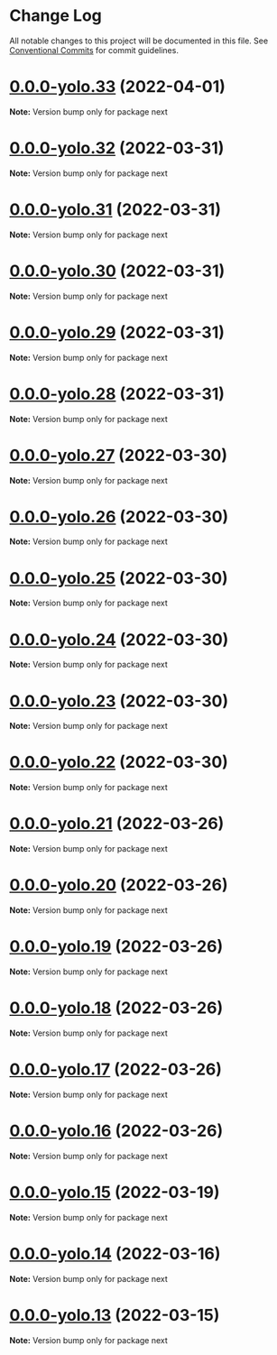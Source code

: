 # Change Log

All notable changes to this project will be documented in this file.
See [Conventional Commits](https://conventionalcommits.org) for commit guidelines.

# [0.0.0-yolo.33](https://github.com/pyramation/cosmology/compare/next@0.0.0-yolo.32...next@0.0.0-yolo.33) (2022-04-01)

**Note:** Version bump only for package next





# [0.0.0-yolo.32](https://github.com/pyramation/cosmology/compare/next@0.0.0-yolo.31...next@0.0.0-yolo.32) (2022-03-31)

**Note:** Version bump only for package next





# [0.0.0-yolo.31](https://github.com/pyramation/cosmology/compare/next@0.0.0-yolo.30...next@0.0.0-yolo.31) (2022-03-31)

**Note:** Version bump only for package next





# [0.0.0-yolo.30](https://github.com/pyramation/cosmology/compare/next@0.0.0-yolo.29...next@0.0.0-yolo.30) (2022-03-31)

**Note:** Version bump only for package next





# [0.0.0-yolo.29](https://github.com/pyramation/cosmology/compare/next@0.0.0-yolo.28...next@0.0.0-yolo.29) (2022-03-31)

**Note:** Version bump only for package next





# [0.0.0-yolo.28](https://github.com/pyramation/cosmology/compare/next@0.0.0-yolo.27...next@0.0.0-yolo.28) (2022-03-31)

**Note:** Version bump only for package next





# [0.0.0-yolo.27](https://github.com/pyramation/cosmology/compare/next@0.0.0-yolo.26...next@0.0.0-yolo.27) (2022-03-30)

**Note:** Version bump only for package next





# [0.0.0-yolo.26](https://github.com/pyramation/cosmology/compare/next@0.0.0-yolo.25...next@0.0.0-yolo.26) (2022-03-30)

**Note:** Version bump only for package next





# [0.0.0-yolo.25](https://github.com/pyramation/cosmology/compare/next@0.0.0-yolo.24...next@0.0.0-yolo.25) (2022-03-30)

**Note:** Version bump only for package next





# [0.0.0-yolo.24](https://github.com/pyramation/cosmology/compare/next@0.0.0-yolo.23...next@0.0.0-yolo.24) (2022-03-30)

**Note:** Version bump only for package next





# [0.0.0-yolo.23](https://github.com/pyramation/cosmology/compare/next@0.0.0-yolo.22...next@0.0.0-yolo.23) (2022-03-30)

**Note:** Version bump only for package next





# [0.0.0-yolo.22](https://github.com/pyramation/cosmology/compare/next@0.0.0-yolo.21...next@0.0.0-yolo.22) (2022-03-30)

**Note:** Version bump only for package next





# [0.0.0-yolo.21](https://github.com/pyramation/cosmology/compare/next@0.0.0-yolo.20...next@0.0.0-yolo.21) (2022-03-26)

**Note:** Version bump only for package next





# [0.0.0-yolo.20](https://github.com/pyramation/cosmology/compare/next@0.0.0-yolo.19...next@0.0.0-yolo.20) (2022-03-26)

**Note:** Version bump only for package next





# [0.0.0-yolo.19](https://github.com/pyramation/cosmology/compare/next@0.0.0-yolo.18...next@0.0.0-yolo.19) (2022-03-26)

**Note:** Version bump only for package next





# [0.0.0-yolo.18](https://github.com/pyramation/cosmology/compare/next@0.0.0-yolo.17...next@0.0.0-yolo.18) (2022-03-26)

**Note:** Version bump only for package next





# [0.0.0-yolo.17](https://github.com/pyramation/cosmology/compare/next@0.0.0-yolo.16...next@0.0.0-yolo.17) (2022-03-26)

**Note:** Version bump only for package next





# [0.0.0-yolo.16](https://github.com/pyramation/cosmology/compare/next@0.0.0-yolo.15...next@0.0.0-yolo.16) (2022-03-26)

**Note:** Version bump only for package next





# [0.0.0-yolo.15](https://github.com/pyramation/cosmology/compare/next@0.0.0-yolo.14...next@0.0.0-yolo.15) (2022-03-19)

**Note:** Version bump only for package next





# [0.0.0-yolo.14](https://github.com/pyramation/cosmology/compare/next@0.0.0-yolo.13...next@0.0.0-yolo.14) (2022-03-16)

**Note:** Version bump only for package next





# [0.0.0-yolo.13](https://github.com/pyramation/cosmology/compare/next@0.0.0-yolo.12...next@0.0.0-yolo.13) (2022-03-15)

**Note:** Version bump only for package next

